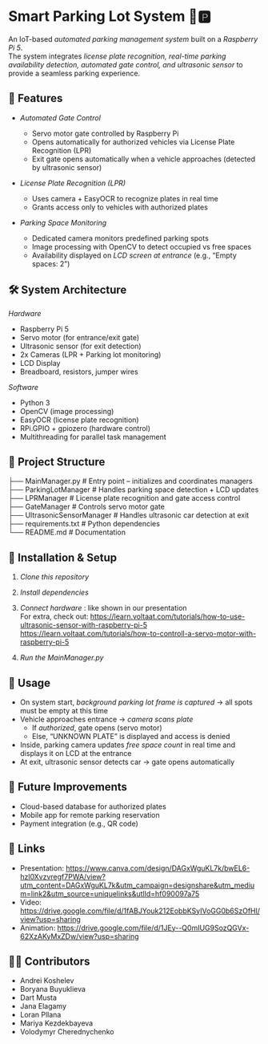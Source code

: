 # Smart Parking Lot System 🚗🅿

An IoT-based *automated parking management system* built on a *Raspberry Pi 5*.  
The system integrates *license plate recognition, real-time parking availability detection, automated gate control, and ultrasonic sensor* to provide a seamless parking experience.

## 📌 Features
- *Automated Gate Control*
    - Servo motor gate controlled by Raspberry Pi
    - Opens automatically for authorized vehicles via License Plate Recognition (LPR)
    - Exit gate opens automatically when a vehicle approaches (detected by ultrasonic sensor)

- *License Plate Recognition (LPR)*
    - Uses camera + EasyOCR to recognize plates in real time
    - Grants access only to vehicles with authorized plates

- *Parking Space Monitoring*
    - Dedicated camera monitors predefined parking spots
    - Image processing with OpenCV to detect occupied vs free spaces
    - Availability displayed on *LCD screen at entrance* (e.g., “Empty spaces: 2”)

## 🛠 System Architecture

*Hardware*
- Raspberry Pi 5
- Servo motor (for entrance/exit gate)
- Ultrasonic sensor (for exit detection)
- 2x Cameras (LPR + Parking lot monitoring)
- LCD Display
- Breadboard, resistors, jumper wires

*Software*
- Python 3
- OpenCV (image processing)
- EasyOCR (license plate recognition)
- RPi.GPIO + gpiozero (hardware control)
- Multithreading for parallel task management

## 📂 Project Structure
├── MainManager.py # Entry point – initializes and coordinates managers  
├── ParkingLotManager # Handles parking space detection + LCD updates  
├── LPRManager # License plate recognition and gate access control  
├── GateManager # Controls servo motor gate  
├── UltrasonicSensorManager # Handles ultrasonic car detection at exit  
├── requirements.txt # Python dependencies  
└── README.md # Documentation


## 🚀 Installation & Setup

1. *Clone this repository*

2. *Install dependencies*

3. *Connect hardware* : like shown in our presentation <br>
    For extra, check out: https://learn.voltaat.com/tutorials/how-to-use-ultrasonic-sensor-with-raspberry-pi-5
    https://learn.voltaat.com/tutorials/how-to-controll-a-servo-motor-with-raspberry-pi-5

5. *Run the MainManager.py*

## 📖 Usage

- On system start, *background parking lot frame is captured* → all spots must be empty at this time
- Vehicle approaches entrance → *camera scans plate*
    - If *authorized*, gate opens (servo motor)
    - Else, “UNKNOWN PLATE” is displayed  and access is denied
- Inside, parking camera updates *free space count* in real time and displays it on LCD at the entrance
- At exit, ultrasonic sensor detects car → gate opens automatically

## 🔮 Future Improvements

- Cloud-based database for authorized plates
- Mobile app for remote parking reservation
- Payment integration (e.g., QR code)

## 👨‍ Links
- Presentation: https://www.canva.com/design/DAGxWguKL7k/bwEL6-hzl0Xvzvregf7PWA/view?utm_content=DAGxWguKL7k&utm_campaign=designshare&utm_medium=link2&utm_source=uniquelinks&utlId=hf090097a75
- Video: https://drive.google.com/file/d/1fABJYouk212EobbKSyIVoGG0b6SzOfHl/view?usp=sharing
- Animation: https://drive.google.com/file/d/1JEy--Q0mIUG9SozQGVx-62XzAKyMxZDw/view?usp=sharing

## 👨‍💻 Contributors

- Andrei Koshelev
-  Boryana Buyuklieva
- Dart Musta
- Jana Elagamy
- Loran Pllana
- Mariya Kezdekbayeva
- Volodymyr Cherednychenko
